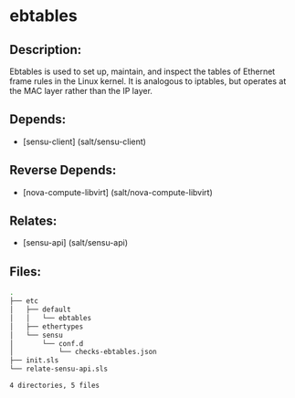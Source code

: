 # ebtables

## Description:

Ebtables is used to set up, maintain, and inspect the tables of Ethernet frame rules in the Linux kernel. It is analogous to iptables, but operates at the MAC layer rather than the IP layer.

## Depends:

  -  [sensu-client] (salt/sensu-client)

## Reverse Depends:

  -  [nova-compute-libvirt] (salt/nova-compute-libvirt)

## Relates:

  -  [sensu-api] (salt/sensu-api)

## Files:

```bash
.
├── etc
│   ├── default
│   │   └── ebtables
│   ├── ethertypes
│   └── sensu
│       └── conf.d
│           └── checks-ebtables.json
├── init.sls
└── relate-sensu-api.sls

4 directories, 5 files
```
